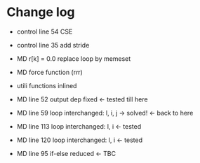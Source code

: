 # Change log
- control line 54 CSE
- control line 35 add stride


- MD r[k] = 0.0 replace loop by memeset
- MD force function (r*r*r)
- utili functions inlined
- MD line 52 output dep fixed <- tested till here
- MD line 59 loop interchanged: l, i, j -> solved! <- back to here
- MD line 113 loop interchanged: l, i <- tested
- MD line 120 loop interchanged: l, i <- tested
- MD line 95 if-else reduced <- TBC